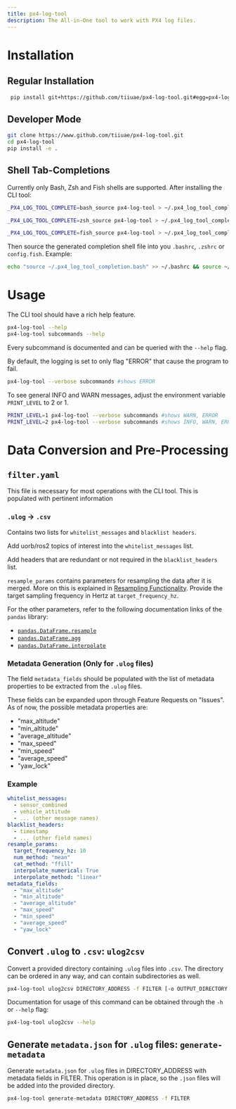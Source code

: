 ```yaml
---
title: px4-log-tool
description: The All-in-One tool to work with PX4 log files.
---
```


# Installation

## Regular Installation

```bash
 pip install git+https://github.com/tiiuae/px4-log-tool.git#egg=px4-log-tool
```

## Developer Mode

```bash
git clone https://www.github.com/tiiuae/px4-log-tool.git
cd px4-log-tool
pip install -e .
```

## Shell Tab-Completions

Currently only Bash, Zsh and Fish shells are supported. After installing the CLI tool:

```bash
_PX4_LOG_TOOL_COMPLETE=bash_source px4-log-tool > ~/.px4_log_tool_completion.bash
```
```bash
_PX4_LOG_TOOL_COMPLETE=zsh_source px4-log-tool > ~/.px4_log_tool_completion.zsh
```
```bash
_PX4_LOG_TOOL_COMPLETE=fish_source px4-log-tool > ~/.px4_log_tool_completion.fish
```

Then source the generated completion shell file into you `.bashrc`, `.zshrc` or `config.fish`. Example:

```bash
echo "source ~/.px4_log_tool_completion.bash" >> ~/.bashrc && source ~/.bashrc
```

# Usage

The CLI tool should have a rich help feature.

```bash
px4-log-tool --help
px4-log-tool subcommands --help
```

Every subcommand is documented and can be queried with the `--help` flag.

By default, the logging is set to only flag "ERROR" that cause the program to fail.

```bash
px4-log-tool --verbose subcommands #shows ERROR
```

To see general INFO and WARN messages, adjust the environment variable `PRINT_LEVEL` to 2 or 1.

```bash
PRINT_LEVEL=1 px4-log-tool --verbose subcommands #shows WARN, ERROR
PRINT_LEVEL=2 px4-log-tool --verbose subcommands #shows INFO, WARN, ERROR
```

# Data Conversion and Pre-Processing

## `filter.yaml`

This file is necessary for most operations with the CLI tool. This is populated with pertinent information 

### `.ulog` -> `.csv`
Contains two lists for `whitelist_messages` and `blacklist headers`.

Add uorb/ros2 topics of interest into the `whitelist_messages` list.

Add headers that are redundant or not required in the `blacklist_headers` list.

`resample_params` contains parameters for resampling the data after it is merged. More on this is explained in [Resampling Functionality](#resampling-functionality). Provide
the target sampling frequency in Hertz at `target_frequency_hz`.

For the other parameters, refer to the following documentation links of the `pandas` library:

* [`pandas.DataFrame.resample`](https://pandas.pydata.org/docs/reference/api/pandas.DataFrame.resample.html)
* [`pandas.DataFrame.agg`](https://pandas.pydata.org/docs/reference/api/pandas.DataFrame.agg.html)
* [`pandas.DataFrame.interpolate`](https://pandas.pydata.org/docs/reference/api/pandas.DataFrame.interpolate.html)

### Metadata Generation (Only for `.ulog` files)

The field `metadata_fields` should be populated with the list of metadata properties to be extracted from the `.ulog` files.

These fields can be expanded upon through Feature Requests on "Issues". As of now, the possible metadata properties are:
- "max_altitude"
- "min_altitude"
- "average_altitude"
- "max_speed"
- "min_speed"
- "average_speed"
- "yaw_lock"

### Example
```yaml
whitelist_messages:
  - sensor_combined
  - vehicle_attitude
  - ... (other message names)
blacklist_headers:
  - timestamp
  - ... (other field names)
resample_params:
  target_frequency_hz: 10
  num_method: "mean"
  cat_method: "ffill"
  interpolate_numerical: True
  interpolate_method: "linear"
metadata_fields:
  - "max_altitude"
  - "min_altitude"
  - "average_altitude"
  - "max_speed"
  - "min_speed"
  - "average_speed"
  - "yaw_lock"
```

## Convert `.ulog` to `.csv`: `ulog2csv`

Convert a provided directory containing `.ulog` files into `.csv`. The directory can be ordered in any way, and can contain subdirectories as well.

```bash
px4-log-tool ulog2csv DIRECTORY_ADDRESS -f FILTER [-o OUTPUT_DIRECTORY -m -r -c]
```

Documentation for usage of this command can be obtained through the `-h` or `--help` flag:

```bash
px4-log-tool ulog2csv --help
```

## Generate `metadata.json` for `.ulog` files: `generate-metadata`

Generate `metadata.json` for `.ulog` files in DIRECTORY_ADDRESS with metadata fields in FILTER. This operation is in place, so the `.json` files will be added into the provided directory.

```bash
px4-log-tool generate-metadata DIRECTORY_ADDRESS -f FILTER
```
